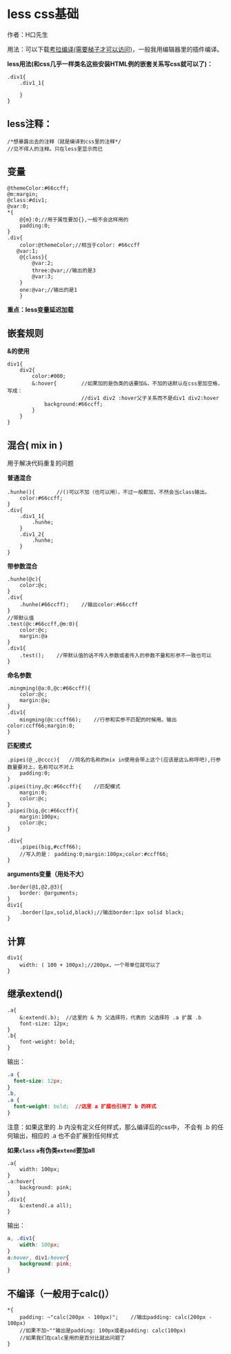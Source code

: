 # less  css基础

  作者：H口先生



用法：可以下载[考拉编译(需要梯子才可以访问)](http://koala-app.com/)，一般我用编辑器里的插件编译。

**less用法(和css几乎一样类名这些安装HTML例的嵌套关系写css就可以了)：**

```less
.div1{
    .div1_1{
        
    }
}
```

## less注释：

```less
/*想暴露出去的注释（就是编译到css里的注释*/
//见不得人的注释。只在less里显示而已
```

## 变量

```less
@themeColor:#66ccff;
@m:margin;
@class:#div1;
@var:0;
*{
    @{m}:0;//用于属性要加{},一般不会这样用的
    padding:0;
}
.div{
    color:@themeColor;//相当于color: #66ccff
   @var:1;
    @{class}{
        @var:2;
        three:@var;//输出的是3
        @var:3;
    }
    one:@var;//输出的是1
    }
```

**重点：less变量延迟加载** 

## 嵌套规则

**&的使用**

```less
div1{
    div2{
        color:#000;
        &:hover{		//如果加的是伪类的话要加&，不加的话默认在css里加空格，写成：
            			//div1 div2 :hover父子关系而不是div1 div2:hover
            background:#66ccff;
        }
    }
}
```

## 混合( mix in )

用于解决代码重复的问题

**普通混合**

```less
.hunhe(){		//()可以不加（也可以用），不过一般都加，不然会当class输出。
    color:#66ccff;
}
.div{
    .div1_1{
        .hunhe;
    }
    .div1_2{
        .hunhe;
    }
}
```

**带参数混合**

```less
.hunhe(@c){
    color:@c;
}
.div{
    .hunhe(#66ccff);	//输出color:#66ccff
}
//带默认值
.test(@c:#66ccff,@m:0){
    color:@c;
    margin:@a
}
.div1{
    .test();	//带默认值的话不传入参数或者传入的参数不量和形参不一致也可以
}
```

**命名参数**

```less
.mingming(@a:0,@c:#66ccff){
    color:@c;
    margin:@a;
}
.div1{
    mingming(@c:ccff66);	//行参和实参不匹配的时候用。输出color:ccff66;margin:0;
}
```

**匹配模式**

```less
.pipei(@_,@cccc){	//同名的名称的mix in使用会带上这个(应该是这么称呼吧),行参数量要对上，名称可以不对上
    padding:0;
}
.pipei(tiny,@c:#66ccff){	//匹配模式
    margin:0;
    color:@c;
}
.pipei(big,@c:#66ccff){
    margin:100px;
    color:@c;
}

.div{
    .pipei(big,#ccff66);
    //写入的是： padding:0;margin:100px;color:#ccff66;
}
```

**arguments变量（用处不大）**

```less
.border(@1,@2,@3){
    border: @arguments;
}
div1{
    .border(1px,solid,black);//输出border:1px solid black;
}
```

## 计算

```less
div1{
    width: ( 100 + 100px);//200px，一个带单位就可以了
}
```

## 继承extend()

```less
.a{
    &:extend(.b);  //这里的 & 为 父选择符，代表的 父选择符 .a 扩展 .b
    font-size: 12px;
}
.b{
    font-weight: bold;
}
```

输出：

```css
.a {
  font-size: 12px;
}
.b,
.a {
  font-weight: bold;  //这里 a 扩展也引用了 b 的样式
}
```

注意：如果这里的 .b 内没有定义任何样式，那么编译后的css中， 不会有 .b 的任何输出，相应的 .a 也不会扩展到任何样式

**如果``class`` ``a``有伪类``extend``要加all**

```less
.a{
    width: 100px;
}
.a:hover{
    background: pink;
}
.div1{
    &:extend(.a all);
}
```

输出：

```css
a, .div1{
    width: 100px;
}
a:hover, div1:hover{
    background: pink;
}
```

## 不编译（一般用于calc()）

```less
*{
    padding: ~"calc(200px - 100px)";	//输出padding: calc(200px - 100px)
    //如果不加~""输出是padding: 100px或者padding: calc(100px)
    //如果我们在calc里用的是百分比就出问题了
}
```

